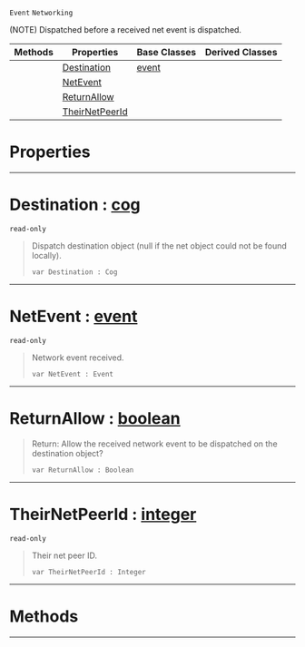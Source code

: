  `Event` `Networking`



(NOTE) Dispatched before a received net event is dispatched.

|Methods|Properties|Base Classes|Derived Classes|
|---|---|---|---|
| |[ Destination](https://plasmaengine.github.io/PlasmaDocs/Plasma1/C++/code_reference/class_reference/neteventreceived.md#destination-plasma-engine)|[event](https://plasmaengine.github.io/PlasmaDocs/Plasma1/C++/code_reference/class_reference/event.md)| |
| |[ NetEvent](https://plasmaengine.github.io/PlasmaDocs/Plasma1/C++/code_reference/class_reference/neteventreceived.md#netevent-plasma-engine-doc)| | |
| |[ ReturnAllow](https://plasmaengine.github.io/PlasmaDocs/Plasma1/C++/code_reference/class_reference/neteventreceived.md#returnallow-plasma-engine)| | |
| |[ TheirNetPeerId](https://plasmaengine.github.io/PlasmaDocs/Plasma1/C++/code_reference/class_reference/neteventreceived.md#theirnetpeerid-plasma-engi)| | |


 #  Properties


---  
 #  Destination : [cog](https://plasmaengine.github.io/PlasmaDocs/Plasma1/C++/code_reference/class_reference/cog.md)

 `read-only`

> Dispatch destination object (null if the net object could not be found locally).
> ``` lang=cpp, name=Lightning
> var Destination : Cog


---  
 #  NetEvent : [event](https://plasmaengine.github.io/PlasmaDocs/Plasma1/C++/code_reference/class_reference/event.md)

 `read-only`

> Network event received.
> ``` lang=cpp, name=Lightning
> var NetEvent : Event


---  
 #  ReturnAllow : [boolean](https://plasmaengine.github.io/PlasmaDocs/Plasma1/C++/code_reference/lightning_base_types/boolean.md)

> Return: Allow the received network event to be dispatched on the destination object?
> ``` lang=cpp, name=Lightning
> var ReturnAllow : Boolean


---  
 #  TheirNetPeerId : [integer](https://plasmaengine.github.io/PlasmaDocs/Plasma1/C++/code_reference/lightning_base_types/integer.md)

 `read-only`

> Their net peer ID.
> ``` lang=cpp, name=Lightning
> var TheirNetPeerId : Integer


---  
 #  Methods


---  
 

 